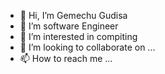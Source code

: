 - 👋 Hi, I’m Gemechu Gudisa
- 🌱 I’m software Engineer
- 👀 I’m interested in compiting
- 💞️ I’m looking to collaborate on ...
- 📫 How to reach me ...

<!---
Gemechu is a ✨ special ✨ repository because its `README.md` (this file) appears on your GitHub profile.
You can click the Preview link to take a look at your changes.
--->
